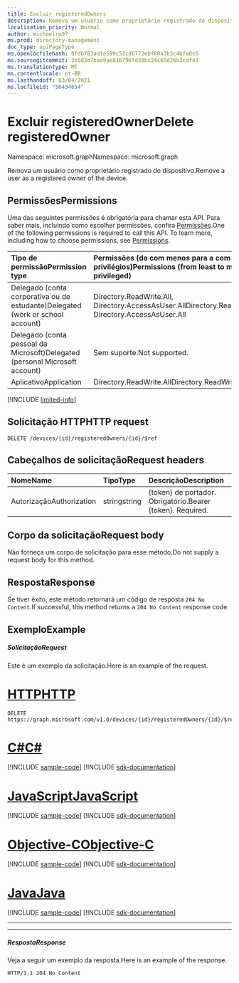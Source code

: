 ```yaml
---
title: Excluir registeredOwners
description: Remova um usuário como proprietário registrado do dispositivo.
localization_priority: Normal
author: michaelrm97
ms.prod: directory-management
doc_type: apiPageType
ms.openlocfilehash: 9fdb783adfe599c52cd6772ebf80a3b3c4bfa0c6
ms.sourcegitcommit: 3b583d7baa9ae81b796fd30bc24c65d26b2cdf43
ms.translationtype: MT
ms.contentlocale: pt-BR
ms.lasthandoff: 03/04/2021
ms.locfileid: "50434654"
---
```

# <a name="delete-registeredowner"></a><span data-ttu-id="755ce-103">Excluir registeredOwner</span><span class="sxs-lookup"><span data-stu-id="755ce-103">Delete registeredOwner</span></span>

<span data-ttu-id="755ce-104">Namespace: microsoft.graph</span><span class="sxs-lookup"><span data-stu-id="755ce-104">Namespace: microsoft.graph</span></span>

<span data-ttu-id="755ce-105">Remova um usuário como proprietário registrado do dispositivo.</span><span class="sxs-lookup"><span data-stu-id="755ce-105">Remove a user as a registered owner of the device.</span></span>

## <a name="permissions"></a><span data-ttu-id="755ce-106">Permissões</span><span class="sxs-lookup"><span data-stu-id="755ce-106">Permissions</span></span>

<span data-ttu-id="755ce-p101">Uma das seguintes permissões é obrigatória para chamar esta API. Para saber mais, incluindo como escolher permissões, confira [Permissões](/graph/permissions-reference).</span><span class="sxs-lookup"><span data-stu-id="755ce-p101">One of the following permissions is required to call this API. To learn more, including how to choose permissions, see [Permissions](/graph/permissions-reference).</span></span>

|<span data-ttu-id="755ce-109">Tipo de permissão</span><span class="sxs-lookup"><span data-stu-id="755ce-109">Permission type</span></span>      | <span data-ttu-id="755ce-110">Permissões (da com menos para a com mais privilégios)</span><span class="sxs-lookup"><span data-stu-id="755ce-110">Permissions (from least to most privileged)</span></span>              |
|:--------------------|:---------------------------------------------------------|
|<span data-ttu-id="755ce-111">Delegado (conta corporativa ou de estudante)</span><span class="sxs-lookup"><span data-stu-id="755ce-111">Delegated (work or school account)</span></span> |<span data-ttu-id="755ce-112">Directory.ReadWrite.All, Directory.AccessAsUser.All</span><span class="sxs-lookup"><span data-stu-id="755ce-112">Directory.ReadWrite.All, Directory.AccessAsUser.All</span></span>    |
|<span data-ttu-id="755ce-113">Delegado (conta pessoal da Microsoft)</span><span class="sxs-lookup"><span data-stu-id="755ce-113">Delegated (personal Microsoft account)</span></span> | <span data-ttu-id="755ce-114">Sem suporte.</span><span class="sxs-lookup"><span data-stu-id="755ce-114">Not supported.</span></span>    |
|<span data-ttu-id="755ce-115">Aplicativo</span><span class="sxs-lookup"><span data-stu-id="755ce-115">Application</span></span> | <span data-ttu-id="755ce-116">Directory.ReadWrite.All</span><span class="sxs-lookup"><span data-stu-id="755ce-116">Directory.ReadWrite.All</span></span> |

[!INCLUDE [limited-info](../../includes/limited-info.md)]

## <a name="http-request"></a><span data-ttu-id="755ce-117">Solicitação HTTP</span><span class="sxs-lookup"><span data-stu-id="755ce-117">HTTP request</span></span>
<!-- { "blockType": "ignored" } -->
```http
DELETE /devices/{id}/registeredOwners/{id}/$ref
```

## <a name="request-headers"></a><span data-ttu-id="755ce-118">Cabeçalhos de solicitação</span><span class="sxs-lookup"><span data-stu-id="755ce-118">Request headers</span></span>
| <span data-ttu-id="755ce-119">Nome</span><span class="sxs-lookup"><span data-stu-id="755ce-119">Name</span></span>       | <span data-ttu-id="755ce-120">Tipo</span><span class="sxs-lookup"><span data-stu-id="755ce-120">Type</span></span> | <span data-ttu-id="755ce-121">Descrição</span><span class="sxs-lookup"><span data-stu-id="755ce-121">Description</span></span>|
|:-----------|:------|:----------|
| <span data-ttu-id="755ce-122">Autorização</span><span class="sxs-lookup"><span data-stu-id="755ce-122">Authorization</span></span>  | <span data-ttu-id="755ce-123">string</span><span class="sxs-lookup"><span data-stu-id="755ce-123">string</span></span>  | <span data-ttu-id="755ce-p102">{token} de portador. Obrigatório.</span><span class="sxs-lookup"><span data-stu-id="755ce-p102">Bearer {token}. Required.</span></span> |

## <a name="request-body"></a><span data-ttu-id="755ce-126">Corpo da solicitação</span><span class="sxs-lookup"><span data-stu-id="755ce-126">Request body</span></span>
<span data-ttu-id="755ce-127">Não forneça um corpo de solicitação para esse método.</span><span class="sxs-lookup"><span data-stu-id="755ce-127">Do not supply a request body for this method.</span></span>

## <a name="response"></a><span data-ttu-id="755ce-128">Resposta</span><span class="sxs-lookup"><span data-stu-id="755ce-128">Response</span></span>

<span data-ttu-id="755ce-129">Se tiver êxito, este método retornará um código de resposta `204 No Content`.</span><span class="sxs-lookup"><span data-stu-id="755ce-129">If successful, this method returns a `204 No Content` response code.</span></span>

## <a name="example"></a><span data-ttu-id="755ce-130">Exemplo</span><span class="sxs-lookup"><span data-stu-id="755ce-130">Example</span></span>
##### <a name="request"></a><span data-ttu-id="755ce-131">Solicitação</span><span class="sxs-lookup"><span data-stu-id="755ce-131">Request</span></span>
<span data-ttu-id="755ce-132">Este é um exemplo da solicitação.</span><span class="sxs-lookup"><span data-stu-id="755ce-132">Here is an example of the request.</span></span>

# <a name="http"></a>[<span data-ttu-id="755ce-133">HTTP</span><span class="sxs-lookup"><span data-stu-id="755ce-133">HTTP</span></span>](#tab/http)
<!-- {
  "blockType": "request",
  "name": "delete_registeredowners"
}-->
```msgraph-interactive
DELETE https://graph.microsoft.com/v1.0/devices/{id}/registeredOwners/{id}/$ref
```
# <a name="c"></a>[<span data-ttu-id="755ce-134">C#</span><span class="sxs-lookup"><span data-stu-id="755ce-134">C#</span></span>](#tab/csharp)
[!INCLUDE [sample-code](../includes/snippets/csharp/delete-registeredowners-csharp-snippets.md)]
[!INCLUDE [sdk-documentation](../includes/snippets/snippets-sdk-documentation-link.md)]

# <a name="javascript"></a>[<span data-ttu-id="755ce-135">JavaScript</span><span class="sxs-lookup"><span data-stu-id="755ce-135">JavaScript</span></span>](#tab/javascript)
[!INCLUDE [sample-code](../includes/snippets/javascript/delete-registeredowners-javascript-snippets.md)]
[!INCLUDE [sdk-documentation](../includes/snippets/snippets-sdk-documentation-link.md)]

# <a name="objective-c"></a>[<span data-ttu-id="755ce-136">Objective-C</span><span class="sxs-lookup"><span data-stu-id="755ce-136">Objective-C</span></span>](#tab/objc)
[!INCLUDE [sample-code](../includes/snippets/objc/delete-registeredowners-objc-snippets.md)]
[!INCLUDE [sdk-documentation](../includes/snippets/snippets-sdk-documentation-link.md)]

# <a name="java"></a>[<span data-ttu-id="755ce-137">Java</span><span class="sxs-lookup"><span data-stu-id="755ce-137">Java</span></span>](#tab/java)
[!INCLUDE [sample-code](../includes/snippets/java/delete-registeredowners-java-snippets.md)]
[!INCLUDE [sdk-documentation](../includes/snippets/snippets-sdk-documentation-link.md)]

---


---

##### <a name="response"></a><span data-ttu-id="755ce-138">Resposta</span><span class="sxs-lookup"><span data-stu-id="755ce-138">Response</span></span>
<span data-ttu-id="755ce-139">Veja a seguir um exemplo da resposta.</span><span class="sxs-lookup"><span data-stu-id="755ce-139">Here is an example of the response.</span></span>
<!-- {
  "blockType": "response",
  "truncated": true
} -->
```http
HTTP/1.1 204 No Content
```

<!-- uuid: 8fcb5dbc-d5aa-4681-8e31-b001d5168d79
2015-10-25 14:57:30 UTC -->
<!--
{
  "type": "#page.annotation",
  "description": "Delete registeredOwners",
  "keywords": "",
  "section": "documentation",
  "tocPath": "",
  "suppressions": [
  ]
}
-->

